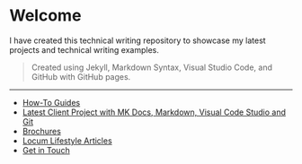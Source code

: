 # Welcome

I have created this technical writing repository to showcase my latest projects and technical writing examples.

> Created using Jekyll, Markdown Syntax, Visual Studio Code, and GitHub with GitHub pages.

________________________________________________

- [How-To Guides](how-to-guides.md)  
- [Latest Client Project with MK Docs, Markdown, Visual Code Studio and Git](https://docs.comotion.us/Comotion%20Dash/Overview.html)
- [Brochures](https://www.linkedin.com/in/lemanja-mears-578a5837/detail/featured-list/urn:li:fsd_profile:ACoAAAfO9iwB1JDbp8F9Wp-PnErC8TY_DNUlmPw/)
- [Locum Lifestyle Articles](https://issuu.com/locumlifestylemag)
- [Get in Touch](https://lemanjamears.com/contact-connect-with-me)


